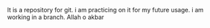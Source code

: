 It is a repository for git.
i am practicing on it for my future usage.
i am working in a branch.
Allah o akbar